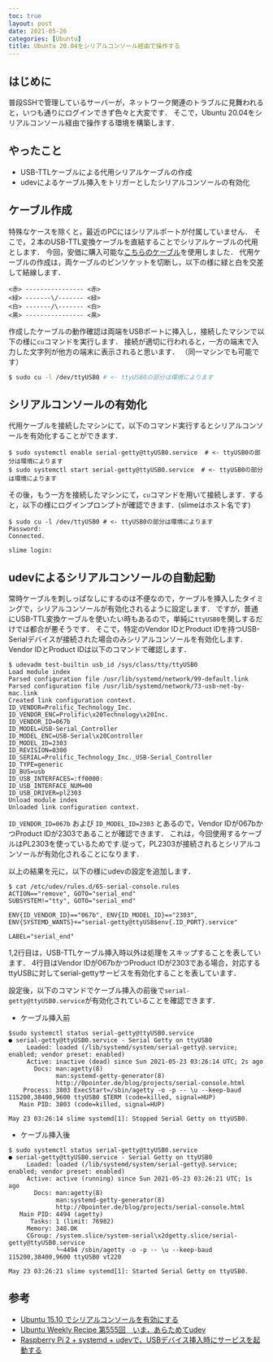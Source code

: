 ```yaml
---
toc: true
layout: post
date: 2021-05-26
categories: [Ubuntu]
title: Ubuntu 20.04をシリアルコンソール経由で操作する
---
```


## はじめに
普段SSHで管理しているサーバーが，ネットワーク関連のトラブルに見舞われると，いつも通りにログインできず色々と大変です．
そこで，Ubuntu 20.04をシリアルコンソール経由で操作する環境を構築します．

## やったこと
* USB-TTLケーブルによる代用シリアルケーブルの作成
* udevによるケーブル挿入をトリガーとしたシリアルコンソールの有効化

## ケーブル作成
特殊なケースを除くと，最近のPCにはシリアルポートが付属していません．
そこで，２本のUSB-TTL変換ケーブルを直結することでシリアルケーブルの代用とします．
今回，安価に購入可能な[こちらのケーブル](https://www.amazon.co.jp/gp/product/B00K7YYFNM/)を使用しました．
代用ケーブルの作成は，両ケーブルのピンソケットを切断し，以下の様に緑と白を交差して結線します．

```
<赤> ---------------- <赤>
<緑> -------\/------- <緑>
<白> -------/\------- <白>
<黒> ---------------- <黒>
```

作成したケーブルの動作確認は両端をUSBポートに挿入し，接続したマシンで以下の様に`cu`コマンドを実行します．
接続が適切に行われると，一方の端末で入力した文字列が他方の端末に表示されると思います． （同一マシンでも可能です）

```bash
$ sudo cu -l /dev/ttyUSB0 # <- ttyUSB0の部分は環境によります
```

## シリアルコンソールの有効化
代用ケーブルを接続したマシンにて，以下のコマンド実行するとシリアルコンソールを有効化することができます．

```
$ sudo systemctl enable serial-getty@ttyUSB0.service  # <- ttyUSB0の部分は環境によります
$ sudo systemctl start serial-getty@ttyUSB0.service  # <- ttyUSB0の部分は環境によります
```

その後，もう一方を接続したマシンにて，`cu`コマンドを用いて接続します．すると，以下の様にログインプロンプトが確認できます．(slimeはホスト名です)

```
$ sudo cu -l /dev/ttyUSB0 # <- ttyUSB0の部分は環境によります
Password:
Connected.

slime login:
```


## udevによるシリアルコンソールの自動起動

常時ケーブルを刺しっぱなしにするのは不便なので，ケーブルを挿入したタイミングで，シリアルコンソールが有効化されるように設定します．
ですが，普通にUSB-TTL変換ケーブルを使いたい時もあるので，単純に`ttyUSB0`を関しするだけでは都合が悪そうです．
そこで，特定のVendor IDとProduct IDを持つUSB-Serialデバイスが接続された場合のみシリアルコンソールを有効化します．
Vendor IDとProduct IDは以下のコマンドで確認します．

```
$ udevadm test-builtin usb_id /sys/class/tty/ttyUSB0
Load module index
Parsed configuration file /usr/lib/systemd/network/99-default.link
Parsed configuration file /usr/lib/systemd/network/73-usb-net-by-mac.link
Created link configuration context.
ID_VENDOR=Prolific_Technology_Inc.
ID_VENDOR_ENC=Prolific\x20Technology\x20Inc.
ID_VENDOR_ID=067b
ID_MODEL=USB-Serial_Controller
ID_MODEL_ENC=USB-Serial\x20Controller
ID_MODEL_ID=2303
ID_REVISION=0300
ID_SERIAL=Prolific_Technology_Inc._USB-Serial_Controller
ID_TYPE=generic
ID_BUS=usb
ID_USB_INTERFACES=:ff0000:
ID_USB_INTERFACE_NUM=00
ID_USB_DRIVER=pl2303
Unload module index
Unloaded link configuration context.
```

`ID_VENDOR_ID=067b` および `ID_MODEL_ID=2303` とあるので，Vendor IDが067bかつProduct IDが2303であることが確認できます．
これは，今回使用するケーブルはPL2303を使っているためです.従って，PL2303が接続されるとシリアルコンソールが有効化されることになります．


以上の結果を元に，以下の様にudevの設定を追加します．

```
$ cat /etc/udev/rules.d/65-serial-console.rules
ACTION=="remove", GOTO="serial_end"
SUBSYSTEM!="tty", GOTO="serial_end"

ENV{ID_VENDOR_ID}=="067b", ENV{ID_MODEL_ID}=="2303", ENV{SYSTEMD_WANTS}+="serial-getty@ttyUSB$env{.ID_PORT}.service"

LABEL="serial_end"
```

1,2行目は，USB-TTLケーブル挿入時以外は処理をスキップすることを表しています．
4行目はVendor IDが067bかつProduct IDが2303である場合，対応するttyUSBに対してserial-gettyサービスを有効化することを表しています．

設定後，以下のコマンドでケーブル挿入の前後で`serial-getty@ttyUSB0.service`が有効化されていることを確認できます．

* ケーブル挿入前

```
$sudo systemctl status serial-getty@ttyUSB0.service
● serial-getty@ttyUSB0.service - Serial Getty on ttyUSB0
     Loaded: loaded (/lib/systemd/system/serial-getty@.service; enabled; vendor preset: enabled)
     Active: inactive (dead) since Sun 2021-05-23 03:26:14 UTC; 2s ago
       Docs: man:agetty(8)
             man:systemd-getty-generator(8)
             http://0pointer.de/blog/projects/serial-console.html
    Process: 3803 ExecStart=/sbin/agetty -o -p -- \u --keep-baud 115200,38400,9600 ttyUSB0 $TERM (code=killed, signal=HUP)
   Main PID: 3803 (code=killed, signal=HUP)

May 23 03:26:14 slime systemd[1]: Stopped Serial Getty on ttyUSB0.
```

* ケーブル挿入後

```
$ sudo systemctl status serial-getty@ttyUSB0.service
● serial-getty@ttyUSB0.service - Serial Getty on ttyUSB0
     Loaded: loaded (/lib/systemd/system/serial-getty@.service; enabled; vendor preset: enabled)
     Active: active (running) since Sun 2021-05-23 03:26:21 UTC; 1s ago
       Docs: man:agetty(8)
             man:systemd-getty-generator(8)
             http://0pointer.de/blog/projects/serial-console.html
   Main PID: 4494 (agetty)
      Tasks: 1 (limit: 76982)
     Memory: 348.0K
     CGroup: /system.slice/system-serial\x2dgetty.slice/serial-getty@ttyUSB0.service
             └─4494 /sbin/agetty -o -p -- \u --keep-baud 115200,38400,9600 ttyUSB0 vt220

May 23 03:26:21 slime systemd[1]: Started Serial Getty on ttyUSB0.
```

## 参考

* [Ubuntu 15.10 でシリアルコンソールを有効にする](https://qiita.com/falcon8823/items/cf6ace48b94946330f24)
* [Ubuntu Weekly Recipe 第555回　いま，あらためてudev](https://gihyo.jp/admin/serial/01/ubuntu-recipe/0555)
* [Raspberry Pi 2 + systemd + udevで、USBデバイス挿入時にサービスを起動する](https://thinkami.hatenablog.com/entry/2015/06/25/064658)
